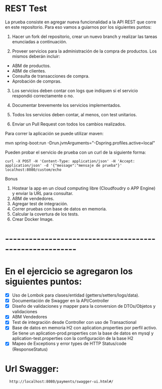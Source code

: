 # REST Test



La prueba consiste en agregar nueva funcionalidad a la API REST que corre en este repositorio. Para eso vamos a guiarnos por los siguientes puntos:

1. Hacer un fork del repositorio, crear un nuevo branch y realizar las tareas enunciadas a continuación.

2. Proveer servicios para la administración de la compra de productos. Los mismos deberán incluir:

* ABM de productos.
* ABM de clientes.
* Consulta de transacciones de compra.
* Aprobación de compras.

3. Los servicios deben contar con logs que indiquen si el servicio respondió correctamente o no.

4. Documentar brevemente los servicios implementados.

5. Todos los servicios deben contar, al menos, con test unitarios.

6. Enviar un Pull Request con todos los cambios realizados.

Para correr la aplicación se puede utilizar maven:

mvn spring-boot:run -Drun.jvmArguments="-Dspring.profiles.active=local"

Pueden probar el servicio de prueba con un curl de la siguiente forma:

`curl -X POST -H 'Content-Type: application/json' -H 'Accept: application/json' -d '{"message":"mensaje de prueba"}' localhost:8080/custom/echo`

Bonus

1. Hostear la app en un cloud computing libre (Cloudfoudry o APP Engine) y enviar la URL para consultar.
2. ABM de vendedores.
3. Agregar test de integración.
4. Correr pruebas con base de datos en memoria.
5. Calcular la covertura de los tests.
6. Crear Docker Image.


# --------------------------------------------------------

# En el ejercicio se agregaron los siguientes puntos:

- [x] Uso de Lombok para clases/entidad (getters/setters/logs/data).
- [x] Documentación de Swagger en la API/Controller
- [x] Diseño de validaciones y mapper para la conversion de DTOs/Objetos y validaciones
- [x] ABM Vendedores
- [x] Test de integración desde Controller con uso de Transactional
- [x] Base de datos en memoria H2 con aplication.properties por perfil activo. Se tiene un aplication-prod.properties con la base de datos en mysql y aplication-test.properties con la configuración de la base H2
- [x] Mapeo de Exceptions y error types de HTTP Status/code (ResponseStatus)

# Url Swagger:
```
  http://localhost:8080/payments/swagger-ui.html#/
```





